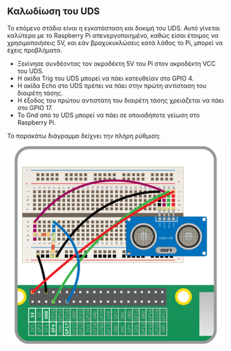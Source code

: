 ## Καλωδίωση του UDS

Το επόμενο στάδιο είναι η εγκατάσταση και δοκιμή του UDS. Αυτό γίνεται καλύτερα με το Raspberry Pi απενεργοποιημένο, καθώς είσαι έτοιμος να χρησιμοποιήσεις 5V, και εάν βραχυκυκλώσεις κατά λάθος το Pi, μπορεί να έχεις προβλήματα.

- Ξεκίνησε συνδέοντας τον ακροδέκτη 5V του Pi στον ακροδέκτη VCC του UDS.
- Η ακίδα Trig του UDS μπορεί να πάει κατευθείαν στο GPIO 4.
- Η ακίδα Echo στο UDS πρέπει να πάει στην πρώτη αντίσταση του διαιρέτη τάσης.
- Η έξοδος του πρώτου αντιστάτη του διαιρέτη τάσης χρειάζεται να πάει στο GPIO 17.
- Το Gnd από το UDS μπορεί να πάει σε οποιαδήποτε γείωση στο Raspberry Pi.

Το παρακάτω διάγραμμα δείχνει την πλήρη ρύθμιση:

![ράστερ UDS](images/See_Like_A_Bat_Diagram_5.png)

